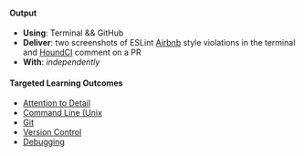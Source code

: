 #### Output
- **Using**: Terminal && GitHub
- **Deliver**: two screenshots of ESLint [Airbnb](https://github.com/airbnb/javascript)  style violations in the terminal and [HoundCI](https://houndci.com/) comment on a PR
- **With**: *independently*

#### Targeted Learning Outcomes
- [Attention to Detail](https://github.com/andela/learningmap/tree/master/Phase-C/Entry-level%20Developer/Curriculum/04%20-%20Attention%20to%20Detail)
- [Command Line (Unix](https://github.com/andela/learningmap/tree/master/Phase-C/Entry-level%20Developer/Curriculum/42%20-%20Command%20Line%20(Unix))
- [Git](https://github.com/andela/learningmap/tree/master/Phase-C/Entry-level%20Developer/Curriculum/43%20-%20Git)
- [Version Control](https://github.com/andela/learningmap/tree/master/Phase-C/Entry-level%20Developer/Curriculum/30%20-%20Version%20Control)
- [Debugging](https://github.com/andela/learningmap/tree/master/Phase-C/Entry-level%20Developer/Curriculum/38%20-%20Debugging)